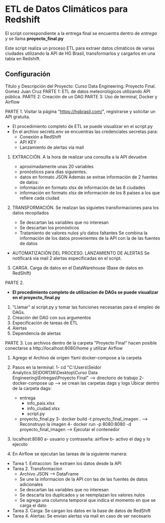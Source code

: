 # ETL de Datos Climáticos para Redshift

El script correspondiente a la entrega final se encuentra dentro de *entrega* y se llama **proyecto_final.py**

Este script realiza un proceso ETL para extraer datos climáticos de varias ciudades utilizando la API de HG Brasil, transformarlos y cargarlos en una tabla en Redshift.

## Configuración

Título y Descripción del Proyecto: Curso Data Engineering. Proyecto Final. Gomez Juan Cruz
PARTE 1: ETL de datos meteorológicos utilizando API pública. 
PARTE 2: Creación de un DAG
PARTE 3: Uso de terminal, Docker y Airflow 

PARTE 1.
Visitar la página "https://hgbrasil.com/", registrarse y solicitar un API gratuita.    

- El procedimiento completo de ETL se puede visualizar en el script.py
- En el archivo secrets.env se encuentras las credenciales secretas para:
    - Conexión a RedShift
    - API KEY
    - Lanzamiento de alertas vía mail

1) EXTRACCIÓN.
A la hora de realizar una consulta a la API devuelve 
    - aproximadamente unas 20 variables
    - pronósticos para días siguientes.
    - datos en formato JSON
Además se extrae información de 2 fuentes de datos:
    - información en formato xlsx de información de las 8 ciudades
    - información en formato xlsx de información de los 8 países a los que refiere cada ciudad

2) TRANSFORMACIÓN.
Se realizan las siguietes transformaciones para los datos recopilados
    - Se descartan las variables que no interesan
    - Se descartan los pronósticos
    - Tratamiento de valores nulos y/o datos faltantes
Se combina la información de los datos provenientes de la API con la de las fuentes de datos

- AUTOMATIZACIÓN DEL PROCESO. LANZAMIENTO DE ALERTAS
Se notificará via mail 2 alertas especificadas en el script.

3) CARGA.
Carga de datos en el DataWarehouse (Base de datos en RedShift)

PARTE 2.
- **El procedimiento completo de utilizacion de DAGs se puede visualizar en el proyecto_final.py**

1) "Llamar" al script.py y tomar las funciones necesarias para el empleo de DAGs.
2) Creación del DAG con sus argumentos
3) Especificación de tareas de ETL
4) Alertas
5) Dependencia de alertas

PARTE 3. 
Los archivos dentro de la carpeta "Proyecto Final" hacen posible conectarse a http://localhost:8080/home y utilizar Airflow

1) Agrego el Archivo de origen Yaml docker-compose a la carpeta

2) Pasos en la terminal:
    1- cd "C:\Users\Seidor Analytics.SEIDOR136\Desktop\Curso Data Engineering\Entregas\Proyecto Final" --> directorio de trabajo
    2- docker-compose up --> se crean las carpetas dags y logs
Ubicar dentro de la carpeta dags:
    - entrega
        - info_pais.xlsx
        - info_ciudad.xlsx
        - script.py
    - proyecto_final.py
    3- docker build -t proyecto_final_imagen . --> Reconstruyo la imagen
	4- docker run -p 8080:8080 -d proyecto_final_imagen --> Ejecutar el contenedor


3) localhost:8080
	a- usuario y contraseña: airflow
	b- activo el dag y lo ejecuto

4) En Airflow se ejecutan las tareas de la siguiente manera:
- Tarea 1. Extraccion: Se extraen los datos desde la API
- Tarea 2. Transformacion
	-  Archivo JSON --> DataFrame
  	-  Se une la informacion de la API con las de las fuentes de datos adicionales
	-  Se descartan las variables que no interesan
	-  Se descarta los duplicados y se reemplazan los valores nulos
 	-  Se agrega una columna temporal que indica el momento en que se carga el dato
- Tarea 3. Carga: Se cargan los datos en la base de datos de RedShift
- Tarea 4. Alertas: Se envían alertas via mail en caso de ser necesario
